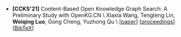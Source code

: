 - **[CCKS'21]** Content-Based Open Knowledge Graph Search: A Preliminary Study with OpenKG.CN \\
Xiaxia Wang, Tengteng Lin, **Weiqing Luo**, Gong Cheng, Yuzhong Qu \\
[[paper](https://doi.org/10.1007/978-981-16-6471-7_8)]
[[proceedings](https://link.springer.com/chapter/10.1007/978-981-16-6471-7_8)]
[[BibTeX](https://dblp.org/rec/conf/ccks/0001LL0Q21.html?view=bibtex)]
